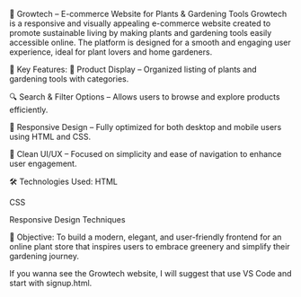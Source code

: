 🌿 Growtech – E-commerce Website for Plants & Gardening Tools
Growtech is a responsive and visually appealing e-commerce website created to promote sustainable living by making plants and gardening tools easily accessible online. The platform is designed for a smooth and engaging user experience, ideal for plant lovers and home gardeners.

🔧 Key Features:
🛒 Product Display – Organized listing of plants and gardening tools with categories.

🔍 Search & Filter Options – Allows users to browse and explore products efficiently.

📱 Responsive Design – Fully optimized for both desktop and mobile users using HTML and CSS.

🎨 Clean UI/UX – Focused on simplicity and ease of navigation to enhance user engagement.

🛠️ Technologies Used:
HTML

CSS

Responsive Design Techniques

🎯 Objective:
To build a modern, elegant, and user-friendly frontend for an online plant store that inspires users to embrace greenery and simplify their gardening journey.

If you wanna see the Growtech website, I will suggest that use VS Code and start with signup.html.
